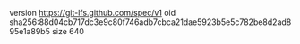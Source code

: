 version https://git-lfs.github.com/spec/v1
oid sha256:88d04cb717dc3e9c80f746adb7cbca21dae5923b5e5c782be8d2ad895e1a89b5
size 640
